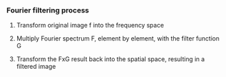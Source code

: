 ### Fourier filtering process

 1. Transform original image f into the frequency space
                             
 2. Multiply Fourier spectrum F, element by element, with the filter function G
                             
 3. Transform the FxG result back into the spatial space, resulting in a filtered image
                            